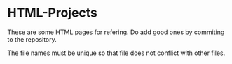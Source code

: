 # HTML-Projects
These are some HTML pages for refering. Do add good ones by commiting to the repository.

The file names must be unique so that file does not conflict with other files. 
